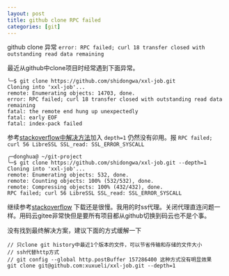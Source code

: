 ```yaml
---
layout: post
title: github clone RPC failed
categories: [git]
---
```

github clone 异常 `error: RPC failed; curl 18 transfer closed with outstanding read data remaining`

最近从github中clone项目时经常遇到下面异常。
```
╰─$ git clone https://github.com/shidongwa/xxl-job.git
Cloning into 'xxl-job'...
remote: Enumerating objects: 14703, done.
error: RPC failed; curl 18 transfer closed with outstanding read data remaining
fatal: the remote end hung up unexpectedly
fatal: early EOF
fatal: index-pack failed
```

参考[stackoverflow中解决方法](https://stackoverflow.com/questions/38618885/error-rpc-failed-curl-transfer-closed-with-outstanding-read-data-remaining)加入 `depth=1` 仍然没有卯用。报 `RPC failed; curl 56 LibreSSL SSL_read: SSL_ERROR_SYSCALL`
```
╭─donghua@ ~/git-project
╰─$ git clone https://github.com/shidongwa/xxl-job.git --depth=1
Cloning into 'xxl-job'...
remote: Enumerating objects: 532, done.
remote: Counting objects: 100% (532/532), done.
remote: Compressing objects: 100% (432/432), done.
RPC failed; curl 56 LibreSSL SSL_read: SSL_ERROR_SYSCALL
```

继续参考[stackoverflow](https://stackoverflow.com/questions/24952683/git-push-error-rpc-failed-result-56-http-code-200-fatal-the-remote-end-hun/36843260#36843260) 下载还是很慢。我用的时ss代理。关闭代理直连问题一样。用码云gitee非常快但是要所有项目都从github切换到码云也不是个事。

没有找到最终解决方案，建议下面的方式缓解一下
```
// 只clone git history中最近1个版本的文件，可以节省传输和存储的文件大小
// ssh代替http方式
// git config --global http.postBuffer 157286400 这种方式没有明显效果
git clone git@github.com:xuxueli/xxl-job.git --depth=1

```



